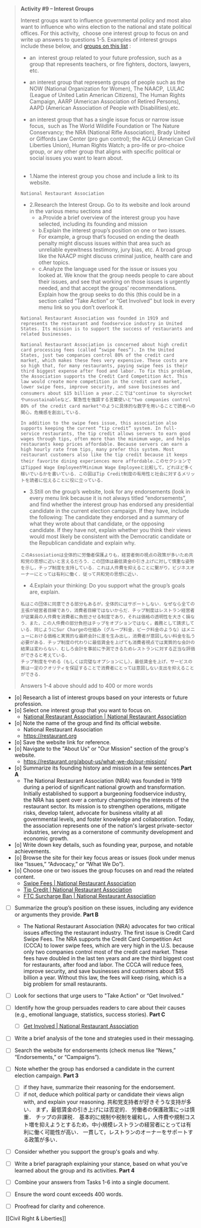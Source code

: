 > **Activity #9 – Interest Groups** 
> 
> Interest groups want to influence governmental policy and most also want to influence who wins election to the national and state political offices. For this activity,  choose one interest group to focus on and write up answers to questions 1-5. Examples of interest groups include these below, and [groups on this list](https://usapoliticaldatabase.weebly.com/list-of-interest-groups.html) :
> 
> - an  interest group related to your future profession, such as a group that represents teachers, or fire fighters, doctors, lawyers, etc. 
>     
> - an interest group that represents groups of people such as the NOW (National Organization for Women), The NAACP,  LULAC (League of United Latin American Citizens), The Human Rights Campaign, AARP (American Association of Retired Persons), AAPD (American Association of People with Disabilities),etc. 
>     
> - an interest group that has a single issue focus or narrow issue focus,  such as The World Wildlife Foundation or The Nature Conservancy; the NRA (National Rifle Association), Brady United or Giffords Law Center (pro gun control); the ACLU (American Civil Liberties Union), Human Rights Watch; a pro-life or pro-choice group, or any other group that aligns with specific political or social issues you want to learn about.
>  <br><br> 
> 
> - 1.Name the interest group you chose and include a link to its website.
> ```
> National Restaurant Association
> ```
> - 2.Research the Interest Group. Go to its website and look around in the various menu sections and 
> 	- a.Provide a brief overview of the interest group you have selected, including its founding and mission
> 	- b.Explain the interest group’s position on one or two issues. For example, a group that’s focused on ending the death penalty might discuss issues within that area such as unreliable eyewitness testimony, jury bias, etc. A broad group like the NAACP might discuss criminal justice, health care and other topics.
> 	- c.Analyze the language used for the issue or issues you looked at. We know that the group needs people to care about their issues, and see that working on those issues is urgently needed, and that accept the groups’ recommendations. Explain how the group seeks to do this (this could be in a section called “Take Action” or “Get Involved” but look in every menu link so you don’t overlook it.
> ```
> National Restaurant Association was founded in 1919 and represents the restaurant and foodservice industry in United States. Its mission is to support the success of restaurants and related businesses.
> 
> National Restaurant Association is concerned about high credit card processing fees (called “swipe fees”). In the United States, just two companies control 80% of the credit card market, which makes these fees very expensive. These costs are so high that, for many restaurants, paying swipe fees is their third biggest expense after food and labor. To fix this problem, the Association supports the Credit Card Competition Act. This law would create more competition in the credit card market, lower swipe fees, improve security, and save businesses and consumers about $15 billion a year.ここでは"continue to skyrocketやunsustainableなど，緊急性を強調する言葉使いと"two companies control 80% of the credit card market"のように具体的な数字を用いることで読者への関心，危機感を創出している．
>
> In addition to the swipe fees issue, this association also supports keeping the current “tip credit” system. In full-service restaurants, the tip credit allows servers to earn good wages through tips, often more than the minimum wage, and helps restaurants keep prices affordable. Because servers can earn a high hourly rate from tips, many prefer this system. Most restaurant customers also like the tip credit because it keeps their favorite dining experiences more affordable.このセクションではTipped Wage EmployeeがMinimum Wage Employeeと比較して，どれほど多く稼いでいるかを書いている．この図はTip Credit制度の有用性と社会に対するメリットを読者に伝えることに役に立っている．
> ```
> - 3.Still on the group’s website, look for any endorsements (look in every menu link because it is not always titled “endorsements”, and find whether the interest group has endorsed any presidential candidate in the current election campaign. If they have, include the following: The candidate they endorsed and a summary of what they wrote about that candidate, or the opposing candidate. If they have not, explain whether you think their views would most likely be consistent with the Democratic candidate or the Republican candidate and explain why.
> ```
> このAssosiationは全体的に労働者保護よりも，経営者側の視点の政策が多いため共和党の思想に近いと言えるだろう．この団体は最低賃金の引き上げに対して慎重な姿勢を示し，チップ制度を支持している．これは人件費を抑えることに繋がり，ビジネスオーナーにとっては有利に働く．従って共和党の思想に近い．
> ```
> - 4.Explain your thinking: Do you support what the group’s goals are, explain.
> ```
> 私はこの団体に同意できる部分もあるが，全体的にはサポートしない．なぜなら全ての主張が経営者目線であり，消費者目線ではないからだ．チップ制度はレストラン経営者が従業員の人件費を消費者に負担させる制度であり，それは価格の透明性を大きく損なう．また，この人件費の部分負担はチップをオプションではなく，義務として請求している．同じようにSur Chargeの仕組み（グループ料金，ピーク料金のような）はメニューにおける価格と実質的な最終会計に差を生み出し，消費者が意図しない料金を払う必要がある．チップ制度の代わりに最低賃金を上げても消費者視点では実質的な会計の結果は変わらない．むしろ会計を事前に予測できるためレストランに対する正当な評価ができると考えている．
> チップ制度をやめる（もしくは完璧なオプションにし），最低賃金を上げ，サービスの質は一定のクオリティを保証することで消費者にとっては意図しない支出を抑えることができる．
> ```
> 
>   
> Answers 1-4 above should add to 400 or more words


- [o] Research a list of interest groups based on your interests or future profession.
- [o] Select one interest group that you want to focus on.
	- [National Restaurant Association | National Restaurant Association](https://restaurant.org)
- [o] Note the name of the group and find its official website.
	- National Restaurant Association
	- https://restaurant.org
- [o] Save the website link for reference.
- [o] Navigate to the "About Us" or "Our Mission" section of the group's website.
	- https://restaurant.org/about-us/what-we-do/our-mission/
- [o] Summarize its founding history and mission in a few sentences.**Part A**
	- The National Restaurant Association (NRA) was founded in 1919 during a period of significant national growth and transformation. Initially established to support a burgeoning foodservice industry, the NRA has spent over a century championing the interests of the restaurant sector. Its mission is to strengthen operations, mitigate risks, develop talent, advocate for business vitality at all governmental levels, and foster knowledge and collaboration. Today, the association represents one of the nation's largest private-sector industries, serving as a cornerstone of community development and economic growth.
- [o] Write down key details, such as founding year, purpose, and notable achievements.
- [o] Browse the site for their key focus areas or issues (look under menus like “Issues,” “Advocacy,” or “What We Do”).
- [o] Choose one or two issues the group focuses on and read the related content.
	- [Swipe Fees | National Restaurant Association](https://restaurant.org/issues-and-advocacy/policy-agenda/swipefees/)
	- [Tip Credit | National Restaurant Association](https://restaurant.org/issues-and-advocacy/policy-agenda/tipping/)
	- [FTC Surcharge Ban | National Restaurant Association](https://restaurant.org/issues-and-advocacy/policy-agenda/ftc-surcharge-ban/)
- [ ] Summarize the group’s position on these issues, including any evidence or arguments they provide. **Part B**
	- The National Restaurant Association (NRA) advocates for two critical issues affecting the restaurant industry.
	  The first issue is Credit Card Swipe Fees. The NRA supports the Credit Card Competition Act (CCCA) to lower swipe fees, which are very high in the U.S. because only two companies control most of the credit card market. These fees have doubled in the last ten years and are the third biggest cost for restaurants, after food and labor. The CCCA will reduce fees, improve security, and save businesses and customers about $15 billion a year. Without this law, the fees will keep rising, which is a big problem for small restaurants.
	  
- [ ] Look for sections that urge users to "Take Action" or “Get Involved.”
- [ ] Identify how the group persuades readers to care about their causes (e.g., emotional language, statistics, success stories). **Part C**
	- [ ] [Get Involved | National Restaurant Association](https://restaurant.org/issues-and-advocacy/get-involved/)
- [ ] Write a brief analysis of the tone and strategies used in their messaging.
- [ ] Search the website for endorsements (check menus like “News,” “Endorsements,” or “Campaigns”).
- [ ] Note whether the group has endorsed a candidate in the current election campaign. **Part 3**
	- [ ] if they have, summarize their reasoning for the endorsement.
	- [ ] if not, deduce which political party or candidate their views align with, and explain your reasoning.
	      共和党支持者が好きそうな支持が多い．
	      まず，最低賃金の引き上げには否定的．
	      労働者の保護政策にっは慎重．
	      チップの非課税．
	      基本的に規制や税制を緩和し，人件費や規制コスト増を抑えようとするため，中小規模レストランの経営者にとっては有利に働く可能性が高い．
		  一貫して，レストランのオーナーをサポートする政策が多い．
- [ ] Consider whether you support the group's goals and why.
- [ ] Write a brief paragraph explaining your stance, based on what you’ve learned about the group and its activities. **Part 4**
- [ ] Combine your answers from Tasks 1-6 into a single document.
- [ ] Ensure the word count exceeds 400 words.
- [ ] Proofread for clarity and coherence.



[[Civil Right & Liberties]]